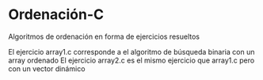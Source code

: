 # Ordenación-C
Algoritmos de ordenación en forma de ejercicios resueltos

El ejercicio array1.c corresponde a el algoritmo de búsqueda binaria con un array ordenado
El ejercicio array2.c es el mismo ejercicio que array1.c pero con un vector dinámico
